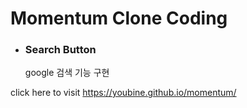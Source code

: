 # Momentum Clone Coding

* ### **Search Button**    
  google 검색 기능 구현


click here to visit https://youbine.github.io/momentum/
